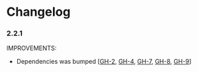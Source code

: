 # Changelog

### 2.2.1

IMPROVEMENTS:

- Dependencies was bumped [[GH-2](https://github.com/LCMApps/lcm-requester/pull/2),
[GH-4](https://github.com/LCMApps/dns-lookup-cache/pull/4), [GH-7](https://github.com/LCMApps/lcm-requester/pull/7),
[GH-8](https://github.com/LCMApps/lcm-requester/pull/8), [GH-9](https://github.com/LCMApps/lcm-requester/pull/9)]
